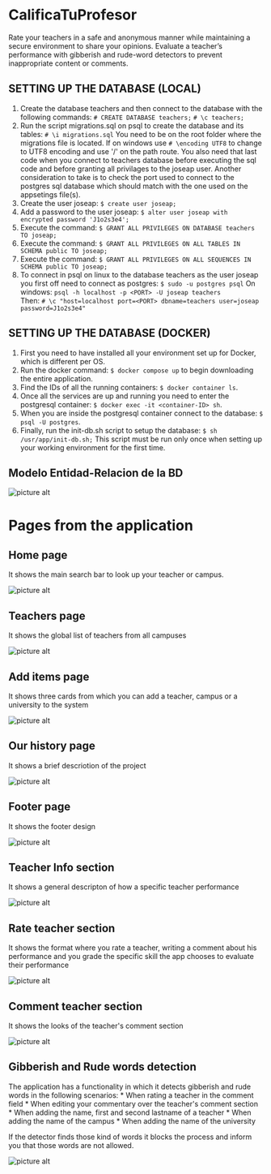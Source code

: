 # CalificaTuProfesor

Rate your teachers in a safe and anonymous manner while maintaining a secure environment to share your opinions. Evaluate a teacher’s performance with gibberish and rude-word detectors to prevent inappropriate content or comments.


## SETTING UP THE DATABASE (LOCAL)

1. Create the database teachers and then connect to the database with the following commands: 
    `# CREATE DATABASE teachers;` 
    `# \c teachers;`
2. Run the script migrations.sql on psql to create the database and its tables: 
    `# \i migrations.sql`
    You need to be on the root folder where the migrations file is located. If on windows use `# \encoding UTF8` to change to UTF8 encoding and use '/' on the path route. You also need that last code when you connect to teachers database before executing the sql code and before granting all privilages to the joseap user. Another consideration to take is to check the port used to connect to the postgres sql database which should match with the one used on the appsetings file(s).
3. Create the user joseap: `$ create user joseap;`
4. Add a password to the user joseap: `$ alter user joseap with encrypted password 'J1o2s3e4';`
5. Execute the command: `$ GRANT ALL PRIVILEGES ON DATABASE teachers TO joseap;`
6. Execute the command: `$ GRANT ALL PRIVILEGES ON ALL TABLES IN SCHEMA public TO joseap;`
7. Execute the command: `$ GRANT ALL PRIVILEGES ON ALL SEQUENCES IN SCHEMA public TO joseap;`
8. To connect in psql on linux to the database teachers as the user joseap you first off need to connect as postgres: 
    `$ sudo -u postgres psql` 
    On windows: 
    `psql -h localhost -p <PORT> -U joseap teachers`  
    Then: `# \c "host=localhost port=<PORT> dbname=teachers user=joseap password=J1o2s3e4" `


## SETTING UP THE DATABASE (DOCKER)

1. First you need to have installed all your environment set up for Docker, which is different per OS.
2. Run the docker command: `$ docker compose up` to begin downloading the entire application.
3. Find the IDs of all the running containers: `$ docker container ls`.
4. Once all the services are up and running you need to enter the postgresql container: `$ docker exec -it <container-ID> sh`.
5. When you are inside the postgresql container connect to the database: `$ psql -U postgres`.
6. Finally, run the init-db.sh script to setup the database: 
    `$ sh /usr/app/init-db.sh;`
   This script must be run only once when setting up your working environment for the first time.

## Modelo Entidad-Relacion de la BD

![picture alt](https://github.com/JoseAP89/CalificaTuProfesor/blob/main/docs/ER-DB.png "entidad-relacion")


# Pages from the application


## Home page

It shows the main search bar to look up your teacher or campus.

![picture alt](https://github.com/JoseAP89/CalificaTuProfesor/blob/main/docs/pictures/home-section.png "home-page")


## Teachers page

It shows the global list of teachers from all campuses

![picture alt](https://github.com/JoseAP89/CalificaTuProfesor/blob/main/docs/pictures/home-section.png "global-teacher-list-section")


## Add items page

It shows three cards from which you can add a teacher, campus or a university to the system

![picture alt](https://github.com/JoseAP89/CalificaTuProfesor/blob/main/docs/pictures/add-items-section.png "add-items-section")


## Our history page

It shows a brief descriotion of the project

![picture alt](https://github.com/JoseAP89/CalificaTuProfesor/blob/main/docs/pictures/our-history-section.png "our-history-section")


## Footer page

It shows the footer design

![picture alt](https://github.com/JoseAP89/CalificaTuProfesor/blob/main/docs/pictures/footer-section.png "footer-section")

## Teacher Info section

It shows a general descripton of how a specific teacher performance

![picture alt](https://github.com/JoseAP89/CalificaTuProfesor/blob/main/docs/pictures/teacher-info-section.png "teacher-info-section")


## Rate teacher section

It shows the format where you rate a teacher, writing a comment about his performance and you grade the specific skill the app chooses to evaluate their performance

![picture alt](https://github.com/JoseAP89/CalificaTuProfesor/blob/main/docs/pictures/rate-teacher-section.png "rate-teacher-section")


## Comment teacher section

It shows the looks of the teacher's comment section

![picture alt](https://github.com/JoseAP89/CalificaTuProfesor/blob/main/docs/pictures/teacher-comments-section.png "teacher-comments-section")


## Gibberish and Rude words detection

The application has a functionality in which it detects gibberish and rude words in the following scenarios:
    * When rating a teacher in the comment field
    * When editing your commentary over the teacher's comment section
    * When adding the name, first and second lastname of a teacher
    * When adding the name of the campus
    * When adding the name of the university

If the detector finds those kind of words it blocks the process and inform you that those words are not allowed.

![picture alt](https://github.com/JoseAP89/CalificaTuProfesor/blob/main/docs/pictures/gibberish-rude-detector.png "gibberish-rude-detector")


